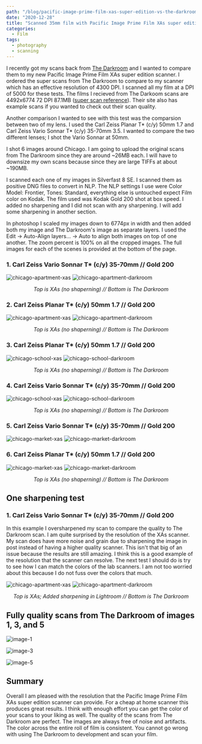 ```yaml
---
path: "/blog/pacific-image-prime-film-xas-super-edition-vs-the-darkroom"
date: "2020-12-28"
title: "Scanned 35mm film with Pacific Image Prime Film XAs super edition vs The Darkroom super scans"
categories:
  - Film
tags:
  - photography
  - scanning
---
```

I recently got my scans back from [The Darkroom](https://thedarkroom.com/) and I wanted to compare them to my new Pacific Image Prime Film XAs super edition scanner. I ordered the super scans from The Darkroom to compare to my scanner which has an effective resolution of 4300 DPI. I scanned all my film at a DPI of 5000 for these tests. The films I recieved from The Darkoom scans are 4492x6774 72 DPI 87.1MB ([super scan reference](https://thedarkroom.com/scans/)). Their site also has example scans if you wanted to check out their scan quality. 

Another comparison I wanted to see with this test was the comparsion between two of my lens. I used the Carl Zeiss Planar T* (c/y) 50mm 1.7 and Carl Zeiss Vario Sonnar T* (c/y) 35-70mm 3.5. I wanted to compare the two different lenses; I shot the Vario Sonnar at 50mm.

I shot 6 images around Chicago. I am going to upload the original scans from The Darkroom since they are around ~26MB each. I will have to downsize my own scans because since they are large TIFFs at about ~190MB. 

I scanned each one of my images in Silverfast 8 SE. I scanned them as positive DNG files to convert in NLP. The NLP settings I use were Color Model: Frontier, Tones: Standard, everything else is untouched expect Film color on Kodak. The film used was Kodak Gold 200 shot at box speed. I added no sharpening and I did not scan with any sharpening. I will add some sharpening in another section. 

In photoshop I scaled my images down to 6774px in width and then added both my image and The Darkroom's image as separate layers. I used the Edit -> Auto-Align layers... -> Auto to align both images on top of one another. The zoom percent is 100% on all the cropped images. The full images for each of the scenes is provided at the bottom of the page.

### 1. Carl Zeiss Vario Sonnar T* (c/y) 35-70mm // Gold 200

<div>

![chicago-apartment-xas](../images/38-xas.png)
![chicago-apartment-darkroom](../images/38-darkroom.png)

</div>

<i style="text-align: center;">

Top is XAs (no shaperning) // Bottom is The Darkroom

</i>

### 2. Carl Zeiss Planar  T* (c/y) 50mm 1.7 // Gold 200

<div>

![chicago-apartment-xas](../images/39-xas.png)
![chicago-apartment-darkroom](../images/39-darkroom.png)

</div>

<i style="text-align: center;">

Top is XAs (no shaperning) // Bottom is The Darkroom

</i>


### 3. Carl Zeiss Planar T* (c/y) 50mm 1.7 // Gold 200

<div>

![chicago-school-xas](../images/40-xas.png)
![chicago-school-darkroom](../images/40-darkroom.png)

</div>

<i style="text-align: center;">

Top is XAs (no shaperning) // Bottom is The Darkroom

</i>

### 4. Carl Zeiss Vario Sonnar T* (c/y) 35-70mm // Gold 200

<div>

![chicago-school-xas](../images/41-xas.png)
![chicago-school-darkroom](../images/41-darkroom.png)

</div>

<i style="text-align: center;">

Top is XAs (no shaperning) // Bottom is The Darkroom

</i>

### 5. Carl Zeiss Vario Sonnar T* (c/y) 35-70mm // Gold 200

<div>

![chicago-market-xas](../images/42-xas.png)
![chicago-market-darkroom](../images/42-darkroom.png)

</div>

### 6. Carl Zeiss Planar T* (c/y) 50mm 1.7 // Gold 200

<div>

![chicago-market-xas](../images/43-xas.png)
![chicago-market-darkroom](../images/43-darkroom.png)

</div>

<i style="text-align: center;">

Top is XAs (no shaperning) // Bottom is The Darkroom

</i>

## One sharpening test

### 1. Carl Zeiss Vario Sonnar T* (c/y) 35-70mm // Gold 200

In this example I oversharpened my scan to compare the quality to The Darkroom scan. I am quite surprised by the resolution of the XAs scanner. My scan does have more noise and grain due to sharpening the image in post instead of having a higher quality scanner. This isn't that big of an issue because the results are still amazing. I think this is a good example of the resolution that the scanner can resolve. The next test I should do is try to see how I can match the colors of the lab scanners. I am not too worried about this because I do not fuss over the colors that much.

<div>

![chicago-apartment-xas](../images/38-xas-sharpening.png)
![chicago-apartment-darkroom](../images/38-darkroom-baseline.png)

</div>

<i style="text-align: center;">

Top is XAs; Added sharpening in Lightroom // Bottom is The Darkroom

</i>

## Fully quality scans from The Darkroom of images 1, 3, and 5

![image-1](../images/0001.jpg)

![image-3](../images/0003.jpg)

![image-5](../images/0005.jpg)

## Summary

Overall I am pleased with the resolution that the Pacific Image Prime Film XAs super edition scanner can provide. For a cheap at home scanner this produces great results. I think with enough effort you can get the color of your scans to your liking as well. The quality of the scans from The Darkroom are perfect. The images are always free of noise and artifacts. The color across the entire roll of film is consistent. You cannot go wrong with using The Darkroom to development and scan your film. 
